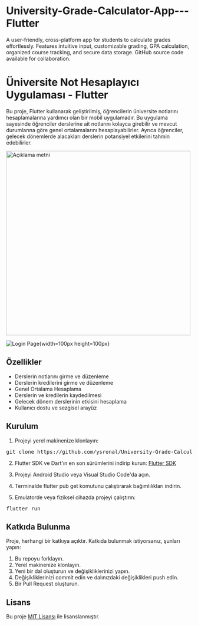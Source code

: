 # University-Grade-Calculator-App---Flutter
A user-friendly, cross-platform app for students to calculate grades effortlessly. Features intuitive input, customizable grading, GPA calculation, organized course tracking, and secure data storage. GitHub source code available for collaboration.

# Üniversite Not Hesaplayıcı Uygulaması - Flutter

Bu proje, Flutter kullanarak geliştirilmiş, öğrencilerin üniversite notlarını hesaplamalarına yardımcı olan bir mobil uygulamadır. Bu uygulama sayesinde öğrenciler derslerine ait notlarını kolayca girebilir ve mevcut durumlarına göre genel ortalamalarını hesaplayabilirler. Ayrıca öğrenciler, gelecek dönemlerde alacakları derslerin potansiyel etkilerini tahmin edebilirler.

<img src="https://github.com/omeryasironal/University-Grade-Calculator-App---Flutter/assets/115497334/65fa338b-f2c4-4fad-931b-04d594a607f2" alt="Açıklama metni" width="500">

![Login Page](https://github.com/omeryasironal/University-Grade-Calculator-App---Flutter/assets/115497334/65fa338b-f2c4-4fad-931b-04d594a607f2){width=100px height=100px}




## Özellikler

- Derslerin notlarını girme ve düzenleme
- Derslerin kredilerini girme ve düzenleme
- Genel Ortalama Hesaplama
- Derslerin ve kredilerin kaydedilmesi
- Gelecek dönem derslerinin etkisini hesaplama
- Kullanıcı dostu ve sezgisel arayüz

## Kurulum

1. Projeyi yerel makinenize klonlayın:

<pre>
git clone https://github.com/ysronal/University-Grade-Calculator-App---Flutter.git
</pre>

2. Flutter SDK ve Dart'ın en son sürümlerini indirip kurun: [Flutter SDK](https://docs.flutter.dev/get-started/install)

3. Projeyi Android Studio veya Visual Studio Code'da açın.

4. Terminalde flutter pub get komutunu çalıştırarak bağımlılıkları indirin.

5. Emulatorde veya fiziksel cihazda projeyi çalıştırın:

<pre>
flutter run
</pre>

## Katkıda Bulunma

Proje, herhangi bir katkıya açıktır. Katkıda bulunmak istiyorsanız, şunları yapın:

1. Bu repoyu forklayın.
2. Yerel makinenize klonlayın.
3. Yeni bir dal oluşturun ve değişikliklerinizi yapın.
4. Değişikliklerinizi commit edin ve dalınızdaki değişiklikleri push edin.
5. Bir Pull Request oluşturun.

## Lisans

Bu proje [MIT Lisansı](https://opensource.org/license/mit/) ile lisanslanmıştır.
